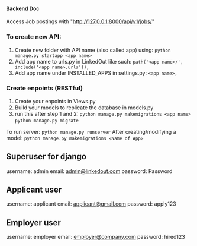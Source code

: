 #### Backend Doc
Access Job postings with "http://127.0.0.1:8000/api/v1/jobs/"

### To create new API:

1. Create new folder with API name (also called app) using: 
`python manage.py startapp <app name>`
2. Add app name to urls.py in LinkedOut like such: 
`path('<app name>/', include('<app name>.urls')),` 
3. Add app name under INSTALLED_APPS in settings.py: 
`<app name>,`

### Create enpoints (RESTful)
1. Create your enpoints in Views.py
2. Build your models to replicate the database in models.py
3. run this after step 1 and 2:
`python manage.py makemigrations <app name>`
`python manage.py migrate`


To run server: `python manage.py runserver`
After creating/modifying a model: `python manage.py makemigrations <Name of App>`

## Superuser for django
username: admin
email: admin@linkedout.com
password: Password

## Applicant user
username: applicant
email: applicant@gmail.com
password: apply123

## Employer user
username: employer
email: employer@company.com
password: hired123
